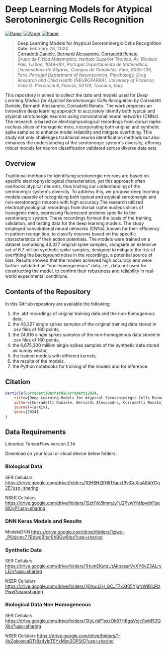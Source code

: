 # Deep Learning Models for Atypical Serotoninergic Cells Recognition
[![Paper](https://img.shields.io/badge/version-1.0.1-blue)]() [![Paper](https://img.shields.io/badge/q--bio.NC-Paper-b31b1b?logo=arxiv&logoColor=red)](https://arxiv.org/) [![Paper](https://img.shields.io/badge/release-open_access-green)]()

> **Deep Learning Models for Atypical Serotoninergic Cells Recognition**<br>
>**Date**: February 28, 2024<br>
> [Corradetti Daniele](https://ualg.academia.edu/DanieleCorradetti), [Bernardi Alessandro](https://www.linkedin.com/in/alessandro-bernardi/), [Corradetti Renato](https://unifi.academia.edu/RenatoCorradetti)<br>
> *Grupo de Fisica Matematica, Instituto Superior Tecnico, Av. Rovisco Pais, Lisboa, 1049-001, Portugal*
> *Departamento de Matematica, Universidade do Algarve, Campus de Gambelas, Faro, 8005-139, Faro, Portugal*
> *Department of Neuroscience, Psychology, Drug Research and Child Health (NEUROFARBA), University of Florence, Viale G. Pieraccini 6, Firenze, 50139, Toscana, Italy*

This repository is aimed to collect the data and models used for *Deep Learning Models for Atypical Serotoninergic Cells Recognition* by Corradetti Daniele, Bernardi Alessandro, Corradetti Renato. The work proposes an innovative deep learning approach to accurately identify both typical and atypical serotonergic neurons using convolutional neural networks (CNNs). The research is based on electrophysiological recordings from dorsal raphe nucleus slices of transgenic mice, incorporating both original and synthetic spike samples to enhance model reliability and mitigate overfitting. This study not only challenges traditional neuron identification methods but also enhances the understanding of the serotonergic system's diversity, offering robust models for neuron classification validated across diverse data sets.

## Overview
Traditional methods for identifying serotonergic neurons are based on specific electrophysiological characteristics, yet this approach often overlooks atypical neurons, thus limiting our understanding of the serotonergic system's diversity. To address this, we propose deep learning models capable of recognizing both typical and atypical serotonergic and non-serotonergic neurons with high accuracy.The research utilized electrophysiological recordings from dorsal raphe nucleus slices of transgenic mice, expressing fluorescent proteins specific to the serotonergic system. These recordings formed the basis of the training, validation, and testing data for the deep learning models. The study employed convolutional neural networks (CNNs), known for their efficiency in pattern recognition, to classify neurons based on the specific characteristics of their action potentials. The models were trained on a dataset comprising 43,327 original spike samples, alongside an extensive set of 6.7 million synthetic spike samples, designed to mitigate the risk of overfitting the background noise in the recordings, a potential source of bias. Results showed that the models achieved high accuracy and were further validated on "non-homogeneous" data, i.e., data not used for constructing the model, to confirm their robustness and reliability in real-world experimental conditions.

## Contents of the Repository
In this GitHub repository are available the following:
1. the .abf recordings of original training data and the non-homogenous data,
2. the 43,327 single spikes samples of the original training data stored in .csv files of 160 points,
3. the 24,616 single spikes samples of the non-homogenous data stored in .csv files of 160 points,
4. the 6,675,300 million single spikes samples of the synthetic data stored as numpy vector,
5. the trained models with different kernels,
6. the results of the models,
7. the Python notebooks for training of the models and for inference.

## Citation

```bibtex
@article{CorradettiBernardiCorradetti2024,
    title={Deep Learning Models for Atypical Serotoninergic Cells Recognition},
    author={Corradetti Daniele, Bernardi Alessandro, Corradetti Renato},
    journal={arXiv},
    year={2024}
}
```

## Data Requirements
Libraries: TensorFlow version 2.14

Download on your local or cloud device below folders:

### Biological Data 

SER Cellulars  https://drive.google.com/drive/folders/1OH8HZlfHk17qekf3vjGcXjaARikYGg2E?usp=sharing

NSER Cellulars https://drive.google.com/drive/folders/1SzHVo5lmmJy1U2PvwYhHpvdnFpe9lCyP?usp=sharing

### DNN Keras Models and Results 

ModelsDNN https://drive.google.com/drive/folders/1zjwc-_P6zjsmc77BdwgBhxrEhBGw8Igz?usp=sharing

### Synthetic Data

SER Cellulars https://drive.google.com/drive/folders/1HumEKutqUtAkbassrVvXY6vZ3ALryLEm?usp=sharing

NSER Cellulars https://drive.google.com/drive/folders/1j0hwJ2H_GCJT7xXt05YjgNWIB1JRzPww?usp=sharing

### Biological Data Non Homogeneous 

SER Cellulars https://drive.google.com/drive/folders/1XyLrbP1sxxOk67H8gqVojcj1wM53QXkn?usp=sharing

NSER Cellulars https://drive.google.com/drive/folders/1-4eZgkowcaDTr8z4ylcT5YxMkn3OPStD?usp=sharing

